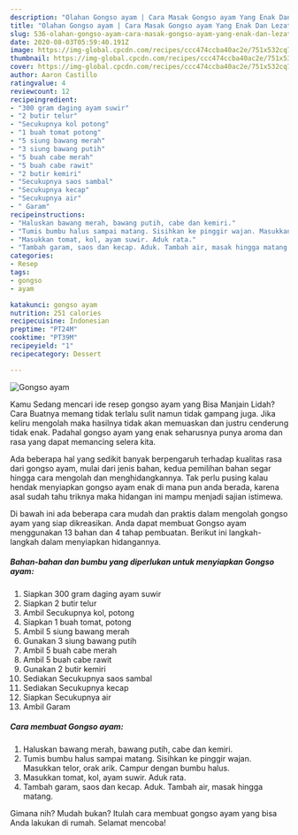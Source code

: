 ```yaml
---
description: "Olahan Gongso ayam | Cara Masak Gongso ayam Yang Enak Dan Lezat"
title: "Olahan Gongso ayam | Cara Masak Gongso ayam Yang Enak Dan Lezat"
slug: 536-olahan-gongso-ayam-cara-masak-gongso-ayam-yang-enak-dan-lezat
date: 2020-08-03T05:59:40.191Z
image: https://img-global.cpcdn.com/recipes/ccc474ccba40ac2e/751x532cq70/gongso-ayam-foto-resep-utama.jpg
thumbnail: https://img-global.cpcdn.com/recipes/ccc474ccba40ac2e/751x532cq70/gongso-ayam-foto-resep-utama.jpg
cover: https://img-global.cpcdn.com/recipes/ccc474ccba40ac2e/751x532cq70/gongso-ayam-foto-resep-utama.jpg
author: Aaron Castillo
ratingvalue: 4
reviewcount: 12
recipeingredient:
- "300 gram daging ayam suwir"
- "2 butir telur"
- "Secukupnya kol potong"
- "1 buah tomat potong"
- "5 siung bawang merah"
- "3 siung bawang putih"
- "5 buah cabe merah"
- "5 buah cabe rawit"
- "2 butir kemiri"
- "Secukupnya saos sambal"
- "Secukupnya kecap"
- "Secukupnya air"
- " Garam"
recipeinstructions:
- "Haluskan bawang merah, bawang putih, cabe dan kemiri."
- "Tumis bumbu halus sampai matang. Sisihkan ke pinggir wajan. Masukkan telor, orak arik. Campur dengan bumbu halus."
- "Masukkan tomat, kol, ayam suwir. Aduk rata."
- "Tambah garam, saos dan kecap. Aduk. Tambah air, masak hingga matang."
categories:
- Resep
tags:
- gongso
- ayam

katakunci: gongso ayam 
nutrition: 251 calories
recipecuisine: Indonesian
preptime: "PT24M"
cooktime: "PT39M"
recipeyield: "1"
recipecategory: Dessert

---
```



![Gongso ayam](https://img-global.cpcdn.com/recipes/ccc474ccba40ac2e/751x532cq70/gongso-ayam-foto-resep-utama.jpg)

Kamu Sedang mencari ide resep gongso ayam yang Bisa Manjain Lidah? Cara Buatnya memang tidak terlalu sulit namun tidak gampang juga. Jika keliru mengolah maka hasilnya tidak akan memuaskan dan justru cenderung tidak enak. Padahal gongso ayam yang enak seharusnya punya aroma dan rasa yang dapat memancing selera kita.



Ada beberapa hal yang sedikit banyak berpengaruh terhadap kualitas rasa dari gongso ayam, mulai dari jenis bahan, kedua pemilihan bahan segar hingga cara mengolah dan menghidangkannya. Tak perlu pusing kalau hendak menyiapkan gongso ayam enak di mana pun anda berada, karena asal sudah tahu triknya maka hidangan ini mampu menjadi sajian istimewa.


Di bawah ini ada beberapa cara mudah dan praktis dalam mengolah gongso ayam yang siap dikreasikan. Anda dapat membuat Gongso ayam menggunakan 13 bahan dan 4 tahap pembuatan. Berikut ini langkah-langkah dalam menyiapkan hidangannya.

<!--inarticleads1-->

##### Bahan-bahan dan bumbu yang diperlukan untuk menyiapkan Gongso ayam:

1. Siapkan 300 gram daging ayam suwir
1. Siapkan 2 butir telur
1. Ambil Secukupnya kol, potong
1. Siapkan 1 buah tomat, potong
1. Ambil 5 siung bawang merah
1. Gunakan 3 siung bawang putih
1. Ambil 5 buah cabe merah
1. Ambil 5 buah cabe rawit
1. Gunakan 2 butir kemiri
1. Sediakan Secukupnya saos sambal
1. Sediakan Secukupnya kecap
1. Siapkan Secukupnya air
1. Ambil  Garam




<!--inarticleads2-->

##### Cara membuat Gongso ayam:

1. Haluskan bawang merah, bawang putih, cabe dan kemiri.
1. Tumis bumbu halus sampai matang. Sisihkan ke pinggir wajan. Masukkan telor, orak arik. Campur dengan bumbu halus.
1. Masukkan tomat, kol, ayam suwir. Aduk rata.
1. Tambah garam, saos dan kecap. Aduk. Tambah air, masak hingga matang.




Gimana nih? Mudah bukan? Itulah cara membuat gongso ayam yang bisa Anda lakukan di rumah. Selamat mencoba!
